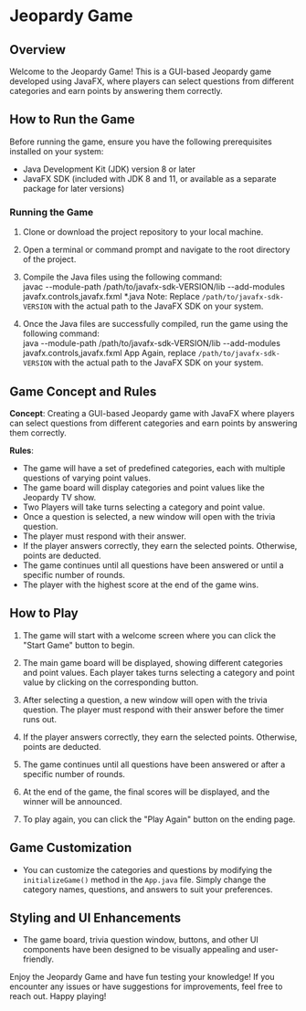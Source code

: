 # Jeopardy Game

## Overview
Welcome to the Jeopardy Game! This is a GUI-based Jeopardy game developed using JavaFX, where players can select questions from different categories and earn points by answering them correctly.

## How to Run the Game
Before running the game, ensure you have the following prerequisites installed on your system:

- Java Development Kit (JDK) version 8 or later
- JavaFX SDK (included with JDK 8 and 11, or available as a separate package for later versions)

### Running the Game
1. Clone or download the project repository to your local machine.

2. Open a terminal or command prompt and navigate to the root directory of the project.

3. Compile the Java files using the following command:<br>
javac --module-path /path/to/javafx-sdk-VERSION/lib --add-modules javafx.controls,javafx.fxml *.java
Note: Replace `/path/to/javafx-sdk-VERSION` with the actual path to the JavaFX SDK on your system.

4. Once the Java files are successfully compiled, run the game using the following command:<br>
java --module-path /path/to/javafx-sdk-VERSION/lib --add-modules javafx.controls,javafx.fxml App
Again, replace `/path/to/javafx-sdk-VERSION` with the actual path to the JavaFX SDK on your system.

## Game Concept and Rules
**Concept**: Creating a GUI-based Jeopardy game with JavaFX where players can select questions from different categories and earn points by answering them correctly.

**Rules**:
- The game will have a set of predefined categories, each with multiple questions of varying point values.
- The game board will display categories and point values like the Jeopardy TV show.
- Two Players will take turns selecting a category and point value.
- Once a question is selected, a new window will open with the trivia question.
- The player must respond with their answer.
- If the player answers correctly, they earn the selected points. Otherwise, points are deducted.
- The game continues until all questions have been answered or until a specific number of rounds.
- The player with the highest score at the end of the game wins.

## How to Play
1. The game will start with a welcome screen where you can click the "Start Game" button to begin.

2. The main game board will be displayed, showing different categories and point values. Each player takes turns selecting a category and point value by clicking on the corresponding button.

3. After selecting a question, a new window will open with the trivia question. The player must respond with their answer before the timer runs out.

4. If the player answers correctly, they earn the selected points. Otherwise, points are deducted.

5. The game continues until all questions have been answered or after a specific number of rounds.

6. At the end of the game, the final scores will be displayed, and the winner will be announced.

7. To play again, you can click the "Play Again" button on the ending page.

## Game Customization
- You can customize the categories and questions by modifying the `initializeGame()` method in the `App.java` file. Simply change the category names, questions, and answers to suit your preferences.

## Styling and UI Enhancements
- The game board, trivia question window, buttons, and other UI components have been designed to be visually appealing and user-friendly.


Enjoy the Jeopardy Game and have fun testing your knowledge! If you encounter any issues or have suggestions for improvements, feel free to reach out. Happy playing!
